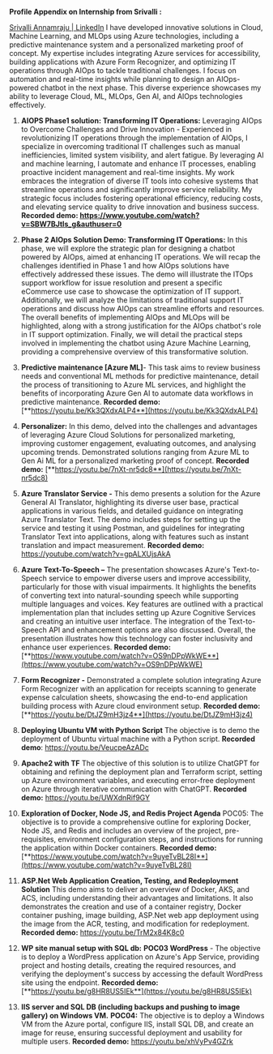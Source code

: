 **Profile Appendix on Internship from Srivalli :**

[Srivalli Annamraju | LinkedIn](https://www.linkedin.com/in/srivalliannamraju/)
I have developed innovative solutions in Cloud, Machine Learning, and MLOps using Azure technologies, including a predictive maintenance system and a personalized marketing proof of concept. My expertise includes integrating Azure services for accessibility, building applications with Azure Form Recognizer, and optimizing IT operations through AIOps to tackle traditional challenges. I focus on automation and real-time insights while planning to design an AIOps-powered chatbot in the next phase. This diverse experience showcases my ability to leverage Cloud, ML, MLOps, Gen AI, and AIOps technologies effectively.

1. **AIOPS Phase1 solution: Transforming IT Operations:** Leveraging AIOps to Overcome Challenges and Drive Innovation - Experienced in revolutionizing IT operations through the implementation of AIOps, I specialize in overcoming traditional IT challenges such as manual inefficiencies, limited system visibility, and alert fatigue. By leveraging AI and machine learning, I automate and enhance IT processes, enabling proactive incident management and real-time insights. My work embraces the integration of diverse IT tools into cohesive systems that streamline operations and significantly improve service reliability. My strategic focus includes fostering operational efficiency, reducing costs, and elevating service quality to drive innovation and business success. **Recorded demo: https://www.youtube.com/watch?v=SBW7BJtIs_g&authuser=0**
   
2. **Phase 2 AIOps Solution Demo: Transforming IT Operations:** In this phase, we will explore the strategic plan for designing a chatbot powered by AIOps, aimed at enhancing IT operations. We will recap the challenges identified in Phase 1 and how AIOps solutions have effectively addressed these issues. The demo will illustrate the ITOps support workflow for issue resolution and present a specific eCommerce use case to showcase the optimization of IT support. Additionally, we will analyze the limitations of traditional support IT operations and discuss how AIOps can streamline efforts and resources. The overall benefits of implementing AIOps and MLOps will be highlighted, along with a strong justification for the AIOps chatbot's role in IT support optimization. Finally, we will detail the practical steps involved in implementing the chatbot using Azure Machine Learning, providing a comprehensive overview of this transformative solution.

3. **Predictive maintenance \[Azure ML\]**\- This task aims to review business needs and conventional ML methods for predictive maintenance, detail the process of transitioning to Azure ML services, and highlight the benefits of incorporating Azure Gen AI to automate data workflows in predictive maintenance. **Recorded demo:** [**https://youtu.be/Kk3QXdxALP4**](https://youtu.be/Kk3QXdxALP4)

4. **Personalizer:** In this demo, delved into the challenges and advantages of leveraging Azure Cloud Solutions for personalized marketing, improving customer engagement, evaluating outcomes, and analysing upcoming trends. Demonstrated solutions ranging from Azure ML to Gen Ai ML for a personalized marketing proof of concept. **Recorded demo:** [**https://youtu.be/7nXt-nr5dc8**](https://youtu.be/7nXt-nr5dc8)

5. **Azure Translator Service -** This demo presents a solution for the Azure General AI Translator, highlighting its diverse user base, practical applications in various fields, and detailed guidance on integrating Azure Translator Text. The demo includes steps for setting up the service and testing it using Postman, and guidelines for integrating Translator Text into applications, along with features such as instant translation and impact measurement. **Recorded demo:** <https://youtube.com/watch?v=gpALXUjsAkA>

6. **Azure Text-To-Speech –** The presentation showcases Azure's Text-to-Speech service to empower diverse users and improve accessibility, particularly for those with visual impairments. It highlights the benefits of converting text into natural-sounding speech while supporting multiple languages and voices. Key features are outlined with a practical implementation plan that includes setting up Azure Cognitive Services and creating an intuitive user interface. The integration of the Text-to-Speech API and enhancement options are also discussed. Overall, the presentation illustrates how this technology can foster inclusivity and enhance user experiences. **Recorded demo:** [**https://www.youtube.com/watch?v=OS9nDPpWkWE**](https://www.youtube.com/watch?v=OS9nDPpWkWE)

7. **Form Recognizer -** Demonstrated a complete solution integrating Azure Form Recognizer with an application for receipts scanning to generate expense calculation sheets, showcasing the end-to-end application building process with Azure cloud environment setup. **Recorded demo:** [**https://youtu.be/DtJZ9mH3jz4**](https://youtu.be/DtJZ9mH3jz4)

8. **Deploying Ubuntu VM with Python Script** The objective is to demo the deployment of Ubuntu virtual machine with a Python script. **Recorded demo**: <https://youtu.be/VeucpeAzADc>

9. **Apache2 with TF** The objective of this solution is to utilize ChatGPT for obtaining and refining the deployment plan and Terraform script, setting up Azure environment variables, and executing error-free deployment on Azure through iterative communication with ChatGPT. **Recorded demo:** <https://youtu.be/UWXdnRif9GY>

10. **Exploration of Docker, Node JS, and Redis Project Agenda** POC05: The objective is to provide a comprehensive outline for exploring Docker, Node JS, and Redis and includes an overview of the project, pre-requisites, environment configuration steps, and instructions for running the application within Docker containers. **Recorded demo:** [**https://www.youtube.com/watch?v=9uyeTvBL28I**](https://www.youtube.com/watch?v=9uyeTvBL28I)

11. **ASP.Net Web Application Creation, Testing, and Redeployment Solution** This demo aims to deliver an overview of Docker, AKS, and ACS, including understanding their advantages and limitations. It also demonstrates the creation and use of a container registry, Docker container pushing, image building, ASP.Net web app deployment using the image from the ACR, testing, and modification for redeployment. **Recorded demo:** <https://youtu.be/TrM2x84K8c0>

12. **WP site manual setup with SQL db:** **POC03 WordPress** - The objective is to deploy a WordPress application on Azure's App Service, providing project and hosting details, creating the required resources, and verifying the deployment's success by accessing the default WordPress site using the endpoint. **Recorded demo:** [**https://youtu.be/g8HR8US5IEk**](https://youtu.be/g8HR8US5IEk)

13. **IIS server and SQL DB (including backups and pushing to image gallery) on Windows VM.** **POC04:** The objective is to deploy a Windows VM from the Azure portal, configure IIS, install SQL DB, and create an image for reuse, ensuring successful deployment and usability for multiple users. **Recorded demo:** <https://youtu.be/xhVyPv4GZrk>
